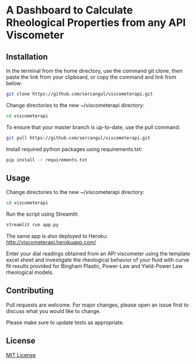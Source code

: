 # A Dashboard to Calculate Rheological Properties from any API Viscometer

## Installation

In the  terminal from the home directory, use the command git clone, then paste the link from your clipboard, or copy the command and link from below:

```bash
git clone https://github.com/sercangul/viscometerapi.git
```

Change directories to the new ~/viscometerapi directory:

```bash
cd viscometerapi
```

To ensure that your master branch is up-to-date, use the pull command:

```bash
git pull https://github.com/sercangul/viscometerapi.git
```

Install required python packages using requirements.txt:

```bash
pip install -r requirements.txt
```

## Usage

Change directories to the new ~/viscometerapi directory:

```bash
cd viscometerapi
```

Run the script using Streamlit:

```bash
streamlit run app.py
```

The same app is also deployed to Heroku: http://viscometerapi.herokuapp.com/

Enter your dial readings obtained from an API viscometer using the template excel sheet and investigate the rheological behavior of your fluid with curve fit results provided for Bingham Plastic, Power-Law and Yield-Power Law rheological models.

## Contributing
Pull requests are welcome. For major changes, please open an issue first to discuss what you would like to change.

Please make sure to update tests as appropriate.

## License
[MIT License](https://choosealicense.com/licenses/mit/)
